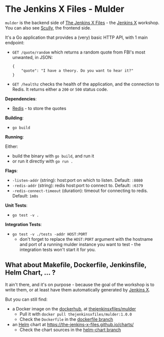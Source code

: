 # The Jenkins X Files - Mulder 

`mulder` is the backend side of [The Jenkins X Files](https://the-jenkins-x-files.github.io/) - the [Jenkins X](https://jenkins-x.io/) workshop. You can also see [Scully](https://github.com/the-jenkins-x-files/scully), the frontend side.

It's a Go application that provides a (very) basic HTTP API, with 1 main endpoint:

- `GET /quote/random` which returns a random quote from FBI's most unwanted, in JSON:

    ```
    {
        "quote": "I have a theory. Do you want to hear it?"
    }
    ```

- `GET /healthz` checks the health of the application, and the connection to Redis. It returns either a `200` or `500` status code.

**Dependencies**:

- [Redis](https://redis.io/) - to store the quotes

**Building**:

- `go build`

**Running**:

Either:
- build the binary with `go build`, and run it
- or run it directly with `go run .`

**Flags**:

- `-listen-addr` (string): host:port on which to listen. Default: `:8080`
- `-redis-addr` (string): redis host:port to connect to. Default: `:6379`
- `-redis-connect-timeout` (duration): timeout for connecting to redis. Default: `1m0s`

**Unit Tests**:

- `go test -v .`

**Integration Tests**:

- `go test -v ./tests -addr HOST:PORT`
    - don't forget to replace the `HOST:PORT` argument with the hostname and port of a running mulder instance you want to test - the integration tests won't start it for you.

## What about Makefile, Dockerfile, Jenkinsfile, Helm Chart, ... ?

It ain't there, and it's on purpose - because the goal of the workshop is to write them, or at least have them automatically generated by [Jenkins X](https://jenkins-x.io/).

But you can still find:
- a Docker image on the [dockerhub](https://hub.docker.com/), at [thejenkinsxfiles/mulder](https://hub.docker.com/r/thejenkinsxfiles/mulder)
  - Pull it with `docker pull thejenkinsxfiles/mulder:1.0.0`
  - Check the `Dockerfile` in the [dockerfile branch](https://github.com/the-jenkins-x-files/mulder/blob/dockerfile/Dockerfile)
- an [Helm](https://helm.sh/) chart at <https://the-jenkins-x-files.github.io/charts/>
  - Check the chart sources in the [helm-chart branch](https://github.com/the-jenkins-x-files/mulder/blob/helm-chart/charts/mulder)
